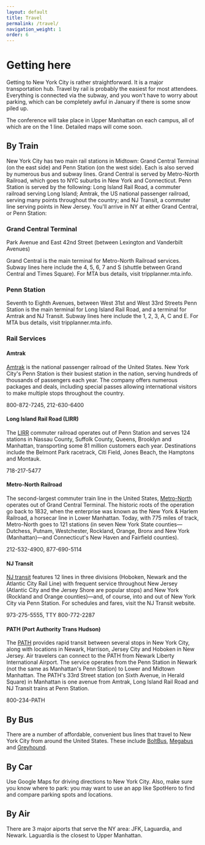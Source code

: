 ```yaml
---
layout: default
title: Travel
permalink: /travel/
navigation_weight: 1
order: 6
---
```


# Getting here

Getting to New York City is rather straightforward. It is a major transportation hub. Travel by rail is probably the easiest for most attendees. Everything is connected via the subway, and you won't have to worry about parking, which can be completely awful in January if there is some snow piled up.

The conference will take place in Upper Manhattan on each campus, all of which are on the 1 line. Detailed maps will come soon.

## By Train

New York City has two main rail stations in Midtown: Grand Central Terminal (on the east side) and Penn Station (on the west side). Each is also served by numerous bus and subway lines. Grand Central is served by Metro-North Railroad, which goes to NYC suburbs in New York and Connecticut. Penn Station is served by the following: Long Island Rail Road, a commuter railroad serving Long Island; Amtrak, the US national passenger railroad, serving many points throughout the country; and NJ Transit, a commuter line serving points in New Jersey. You'll arrive in NY at either Grand Central, or Penn Station:

### Grand Central Terminal

Park Avenue and East 42nd Street (between Lexington and Vanderbilt Avenues)

Grand Central is the main terminal for Metro-North Railroad services. Subway lines here include the 4, 5, 6, 7 and S (shuttle between Grand Central and Times Square). For MTA bus details, visit tripplanner.mta.info.

### Penn Station

Seventh to Eighth Avenues, between West 31st and West 33rd Streets
Penn Station is the main terminal for Long Island Rail Road, and a terminal for Amtrak and NJ Transit. Subway lines here include the 1, 2, 3, A, C and E. For MTA bus details, visit tripplanner.mta.info.

### Rail Services

#### Amtrak

[Amtrak](https://www.amtrak.com/home) is the national passenger railroad of the United States. New York City's Penn Station is their busiest station in the nation, serving hundreds of thousands of passengers each year. The company offers numerous packages and deals, including special passes allowing international visitors to make multiple stops throughout the country.

800-872-7245, 212-630-6400

####  Long Island Rail Road (LIRR)

The [LIRR](http://lirr42.mta.info/) commuter railroad operates out of Penn Station and serves 124 stations in Nassau County, Suffolk County, Queens, Brooklyn and Manhattan, transporting some 81 million customers each year. Destinations include the Belmont Park racetrack, Citi Field, Jones Beach, the Hamptons and Montauk.

718-217-5477

#### Metro-North Railroad

The second-largest commuter train line in the United States, [Metro-North](http://www.mta.info/mnr) operates out of Grand Central Terminal. The historic roots of the operation go back to 1832, when the enterprise was known as the New York & Harlem Railroad, a horsecar line in Lower Manhattan. Today, with 775 miles of track, Metro-North goes to 121 stations (in seven New York State counties—Dutchess, Putnam, Westchester, Rockland, Orange, Bronx and New York (Manhattan)—and Connecticut's New Haven and Fairfield counties).

212-532-4900, 877-690-5114

#### NJ Transit

[NJ transit](http://www.njtransit.com/) features 12 lines in three divisions (Hoboken, Newark and the Atlantic City Rail Line) with frequent service throughout New Jersey (Atlantic City and the Jersey Shore are popular stops) and New York (Rockland and Orange counties)—and, of course, into and out of New York City via Penn Station. For schedules and fares, visit the NJ Transit website.

973-275-5555, TTY 800-772-2287

#### PATH (Port Authority Trans Hudson)

The [PATH](http://www.panynj.gov/path/) provides rapid transit between several stops in New York City, along with locations in Newark, Harrison, Jersey City and Hoboken in New Jersey. Air travelers can connect to the PATH from Newark Liberty International Airport. The service operates from the Penn Station in Newark (not the same as Manhattan's Penn Station) to Lower and Midtown Manhattan. The PATH's 33rd Street station (on Sixth Avenue, in Herald Square) in Manhattan is one avenue from Amtrak, Long Island Rail Road and NJ Transit trains at Penn Station.

800-234-PATH

## By Bus

There are a number of affordable, convenient bus lines that travel to New York City from around the United States. These include [BoltBus](https://www.boltbus.com/), [Megabus](https://www.megabus.com/) and [Greyhound](https://www.greyhound.com/).  

## By Car

Use Google Maps for driving directions to New York City. Also, make sure you know where to park: you may want to use an app like SpotHero to find and compare parking spots and locations.

## By Air

There are 3 major aiports that serve the NY area: JFK, Laguardia, and Newark. Laguardia is the closest to Upper Manhattan.
